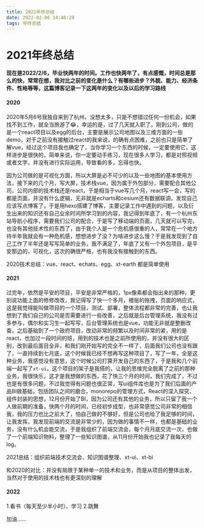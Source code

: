 ```yaml
---
title: 2021年终总结
date: 2022-02-06 14:46:28
tags: 年终总结
---
```


# 2021年终总结

**现在是2022/2/6，毕业快两年的时间。工作也快两年了，有点感慨，时间总是那么的快，常常在想，我对比之前的变化是什么？有哪些进步？外貌、能力、经济条件、性格等等，这篇博客记录一下这两年的变化以及以后的学习路线**

#### 2020

2020年5月6号我独自来到了杭州，没想太多，只是不想错过任何一份机会，如果找不到工作，就全当旅游了:joy:，幸运的是，过了几天就入职了，刚到公司，做的是一个react项目以及egg的后台，主要是展示公司地图以及三维方面的一些demo，对于之前没有接触过react的我来说，的确有点困难，之前也只是简单了解vue，经过这个项目我也确定了，当你学习一个东西的时候，一定要使用它，这样进步是很快的，简单来说，你一定要动手练习，现在很多人学习，都是对照视频或者文字，并没有进行实际运用，导致看的多，忘得也快。

因为公司做的是可视化方面，所以大屏是必不可少的以及一些地图的基本使用方法，接下来的几个月，写大屏，技术栈vue，因为属于外包部分，需要配合其他公司，公司内部的技术栈还是react，于是相当于vue写几个月，react写一会，写的都是页面，并没有什么逻辑，无非就是echarts和cesium还有数据联调，发现自己应该写点博客了，于是用hexo搭建了博客，主要记录工作中遇到的问题，以及衍生出来的知识还有自己业余时间所学习到的内容，我记得到年底了，有一个杭州东站导航小程序，需要我们公司的配合，于是写了移动端的页面，几天就可以写完，也没有其他技术性的东西了，由于我个人是一个危机感很重的人，常常在一个地方待半年我就会有一种危机感，想想进步了没？为啥进步这么慢？于是我发现到了自己工作了半年还是写写简单的业务，我不满足了，年底了又有一个外包项目，是平安那边的，可视化，这次的确很严格，也有我没有接触到的东西。

2020技术总结：vue、react、echats、egg、xt-earth 都是简单使用

#### 2021

过完年，依然是平安的项目，平安是非常严格的，1px像素都会指出来的那种，更别说功能上面的修修改改，我记得写了快一个多月，楼层的拖拽，页面的响应式，这是我觉得能叫做项目的一个项目，测试、部署，整体流程都非常的完善，也让我想到了我们自己的公司是否需要进行一些改善，之后就是后台管理系统，我没有过多参与，偶尔和实习生一起写写，后台管理系统也是vue，功能无非就是整删改查，之后基础到了一个政府项目，改动非常的频繁以及时间非常的紧，用的是react，也加过一段时间的班，用到的技术也是之前所使用的，并没有很大的区别，改到最后面目全非，和我们刚开始写的完全不一样了，后面我们公司也没有跟了，一直持续到七月底，这个时候我已经不想再写这种项目了，写了一年，全是这种业务，我感觉没有意思，这个时候公司打算开发自己的东西了，于是我和几个前端一起写了`xt-ui`，这个项目的架子是我搭的，让我的思维完全脱离了之前的那种业务，我很快乐，这才是我想做的东西，花了快三个月的时间，我们完成了，不过也是有很多问题，不过我觉得有问题也很正常，写ui组件库也是为了我们后面的产品BI做基础，包括团队之间的磨合，monorepo的管理方式，React的深入探究、组件封装的思想，12月份开始了BI，因为公司还有其他的业务，所以只留了我一个人做前期的准备，快两个月的时间，已经初步成型，也非常感觉公司非常的相信我，我的压力也比之前大了，怕自己做的不够好，但是公司也给了我足够的时间，让我发挥，我发现前端的交流是非常少的，因为做的事情不一样，也都是基础的业务，没有什么机会能交流，于是我组织了前端交流会，每个月月底交流一次，也做了一个前端知识物料，整理了一些知识图谱，从11月份开始我也记录了我每天的log。

2021总结：组织前端技术交流会、知识图谱整理、xt-ui、xt-bi

和2020的对比：并没有局限于某种单一的技术和业务，而是从项目的整体出发，当然对于使用的技术栈也有更深刻的理解

#### 2022

1.看书（每天至少半小时）、学习
2.跳舞

加油......